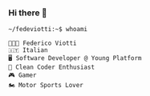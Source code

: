 ### Hi there 👋

<!--
**fedeviotti/fedeviotti** is a ✨ _special_ ✨ repository because its `README.md` (this file) appears on your GitHub profile.

Here are some ideas to get you started:

- 🔭 I’m currently working on ...
- 🌱 I’m currently learning ...
- 👯 I’m looking to collaborate on ...
- 🤔 I’m looking for help with ...
- 💬 Ask me about ...
- 📫 How to reach me: ...
- 😄 Pronouns: ...
- ⚡ Fun fact: ...
-->

```
~/fedeviotti:~$ whoami

👨🏻‍💻 Federico Viotti
🇮🇹 Italian
🖥 Software Developer @ Young Platform
🌱 Clean Coder Enthusiast
🎮 Gamer
🏍 Motor Sports Lover
```
